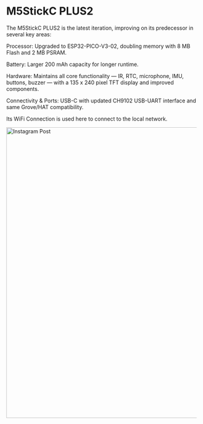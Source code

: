 # M5StickC PLUS2

The M5StickC PLUS2 is the latest iteration, improving on its predecessor in several key areas:

Processor: Upgraded to ESP32-PICO-V3-02, doubling memory with 8 MB Flash and 2 MB PSRAM. 

Battery: Larger 200 mAh capacity for longer runtime. 

Hardware: Maintains all core functionality — IR, RTC, microphone, IMU, buttons, buzzer — with a 135 x 240 pixel TFT display and improved components. 

Connectivity \& Ports: USB-C with updated CH9102 USB-UART interface and same Grove/HAT compatibility. 

Its WiFi Connection is used here to connect to the local network.

<img width="512" height="768" alt="Instagram Post" src="https://github.com/user-attachments/assets/f5b9aa3a-73d3-4560-8dbd-dd4ebe18b4c6" />

